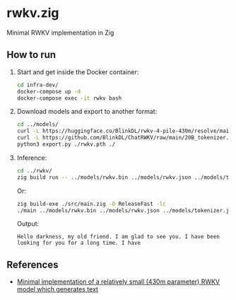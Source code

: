 # rwkv.zig
Minimal RWKV implementation in Zig

## How to run
1. Start and get inside the Docker container:
    ```bash
    cd infra-dev/
    docker-compose up -d
    docker-compose exec -it rwkv bash
    ```
2. Download models and export to another format:
    ```bash
    cd ../models/
    curl -L https://huggingface.co/BlinkDL/rwkv-4-pile-430m/resolve/main/RWKV-4-Pile-430M-20220808-8066.pth -o rwkv.pth
    curl -L https://github.com/BlinkDL/ChatRWKV/raw/main/20B_tokenizer.json -o tokenizer.json
    python3 export.py ./rwkv.pth ./
    ```
3. Inference:
    ```bash
    cd ../rwkv/
    zig build run -- ../models/rwkv.bin ../models/rwkv.json ../models/tokenizer.json
    ```
    Or:
    ```bash
    zig build-exe ./src/main.zig -O ReleaseFast -lc
    ./main ../models/rwkv.bin ../models/rwkv.json ../models/tokenizer.json
    ```
    Output:
    ```
    Hello darkness, my old friend. I am glad to see you. I have been looking for you for a long time. I have
    ```

## References
- [Minimal implementation of a relatively small (430m parameter) RWKV model which generates text](https://johanwind.github.io/2023/03/23/rwkv_details.html)
